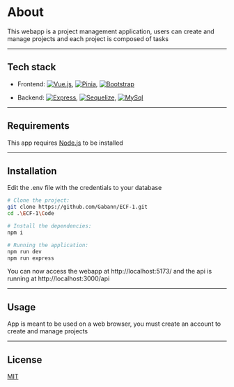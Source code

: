 # About

This webapp is a project management application, users can create and manage projects and each project is composed of tasks

-------------

## Tech stack

- Frontend: [![Vue.js][VueBadge]][VueUrl], [![Pinia][PiniaBadge]][PiniaUrl], [![Bootstrap][BootstrapBagde]][BootstrapUrl]

- Backend: [![Express][ExpressBagde]][ExpressUrl], [![Sequelize][SequelizeBagde]][SequelizeUrl], [![MySql][MySqlBagde]][MySqlUrl]

-------------

## Requirements

This app requires [Node.js](https://nodejs.org/en) to be installed

------------

## Installation

Edit the .env file with the credentials to your database

```bash
# Clone the project:
git clone https://github.com/Gabann/ECF-1.git
cd .\ECF-1\Code

# Install the dependencies:
npm i

# Running the application:
npm run dev
npm run express
```

You can now access the webapp at http://localhost:5173/ and the api is running at http://localhost:3000/api

-----------

## Usage

App is meant to be used on a web browser, you must create an account to create and manage projects

---------------

## License

[MIT](https://choosealicense.com/licenses/mit/)


[VueBadge]: https://img.shields.io/badge/Vue.js-35495E?style=for-the-badge&logo=vue.js&logoColor=4FC08D

[VueUrl]: https://vuejs.org/

[PiniaBadge]: https://img.shields.io/badge/Pinia-35495E?style=for-the-badge&logo=vue.js&logoColor=4FC08D&color=FDDA0D

[PiniaUrl]: https://pinia.vuejs.org/

[BootstrapBagde]: https://img.shields.io/badge/Bootstrap-563D7C?style=for-the-badge&logo=bootstrap&logoColor=white

[BootstrapUrl]: https://getbootstrap.com/

[ExpressBagde]: https://img.shields.io/badge/Express.js-404D59?style=for-the-badge

[ExpressUrl]: https://expressjs.com/fr/

[SequelizeBagde]: https://img.shields.io/badge/sequelize-323330?style=for-the-badge&logo=sequelize&logoColor=blue

[SequelizeUrl]: https://sequelize.org/

[MySqlBagde]: https://img.shields.io/badge/MySQL-005C84?style=for-the-badge&logo=mysql&logoColor=white

[MySqlUrl]: https://www.mysql.com/fr/